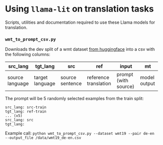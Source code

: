 # Using `llama-lit` on translation tasks

Scripts, utilities and documentation required to use these Llama models for translation.

### `wmt_to_prompt_csv.py`

Downloads the dev split of a wmt dataset [from huggingface](https://huggingface.co/datasets?sort=downloads&search=wmt) into a csv with the following columns:

| src_lang        | tgt_lang        | src             | ref                   | input                | mt           |
| --------------- | --------------- | --------------- | --------------------- | -------------------- | ------------ |
| source language | target language | source sentence | reference translation | prompt (with source) | model output |

The prompt will be 5 randomly selected examples from the train split:

```
src_lang: src-train
tgt_lang: ref-train
... (x5)
src_lang: src
tgt_lang:
```

Example call:
`python wmt_to_prompt_csv.py --dataset wmt19 --pair de-en --output_file /data/wmt19_de-en.csv`
